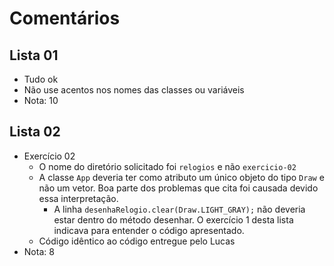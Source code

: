 # Comentários

## Lista 01

- Tudo ok
- Não use acentos nos nomes das classes ou variáveis
- Nota: 10


## Lista 02

- Exercício 02
  - O nome do diretório solicitado foi `relogios` e não `exercicio-02`
  - A classe `App` deveria ter como atributo um único objeto do tipo `Draw` e não um vetor. Boa parte dos problemas que cita foi causada devido essa interpretação.
    - A linha `desenhaRelogio.clear(Draw.LIGHT_GRAY);` não deveria estar dentro do método desenhar. O exercício 1 desta lista indicava para entender o código apresentado. 
  - Código idêntico ao código entregue pelo Lucas
- Nota: 8


